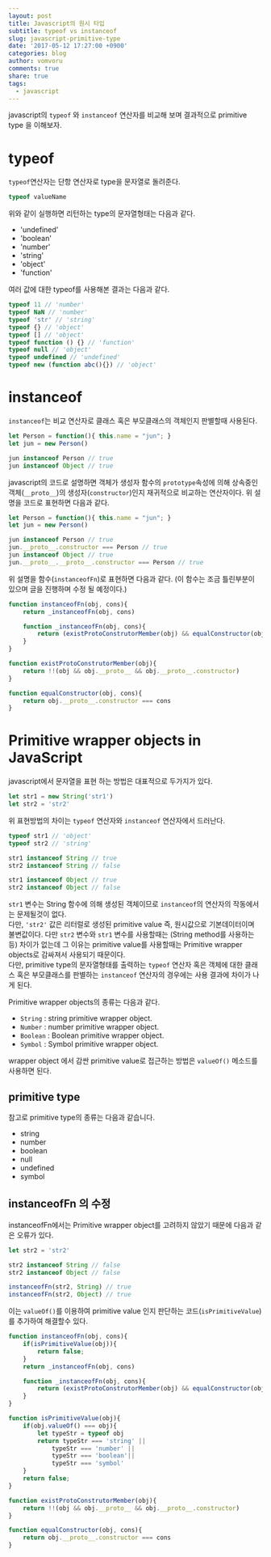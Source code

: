 ```yaml
---
layout: post
title: Javascript의 원시 타입
subtitle: typeof vs instanceof
slug: javascript-primitive-type
date: '2017-05-12 17:27:00 +0900'
categories: blog
author: vomvoru
comments: true
share: true
tags:
  - javascript
---
```


javascript의 `typeof` 와 `instanceof` 연산자를 비교해 보며 결과적으로 primitive type 을 이해보자.

# typeof
`typeof`연산자는 단항 연산자로 type을 문자열로 돌려준다.

```js
typeof valueName
```

위와 같이 실행하면 리턴하는 type의 문자열형태는 다음과 같다.

* 'undefined'
* 'boolean'
* 'number'
* 'string'
* 'object'
* 'function'

여러 값에 대한 typeof를 사용해본 결과는 다음과 같다.

```js
typeof 11 // 'number'
typeof NaN // 'number'
typeof 'str' // 'string'
typeof {} // 'object'
typeof [] // 'object'
typeof function () {} // 'function'
typeof null // 'object'
typeof undefined // 'undefined'
typeof new (function abc(){}) // 'object'
```

# instanceof
`instanceof`는 비교 연산자로 클래스 혹은 부모클래스의 객체인지 판별할때 사용된다.

```js
let Person = function(){ this.name = "jun"; }
let jun = new Person()

jun instanceof Person // true
jun instanceof Object // true
```

javascript의 코드로 설명하면 객체가 생성자 함수의 `prototype`속성에 의해 상속중인 객체(`__proto__`)의 생성자(`constructor`)인지 재귀적으로 비교하는 연산자이다.
위 설명을 코드로 표현하면 다음과 같다.

```js
let Person = function(){ this.name = "jun"; }
let jun = new Person()

jun instanceof Person // true
jun.__proto__.constructor === Person // true
jun instanceof Object // true
jun.__proto__.__proto__.constructor === Person // true
```

위 설명을 함수(`instanceofFn`)로 표현하면 다음과 같다. (이 함수는 조금 틀린부분이 있으며 글을 진행하며 수정 될 예정이다.)

```js
function instanceofFn(obj, cons){
    return _instanceofFn(obj, cons)

    function _instanceofFn(obj, cons){
        return (existProtoConstrutorMember(obj) && equalConstructor(obj, cons)) || _instanceofFn(obj.__proto__, cons)
    }
}

function existProtoConstrutorMember(obj){
    return !!(obj && obj.__proto__ && obj.__proto__.constructor)
}

function equalConstructor(obj, cons){
    return obj.__proto__.constructor === cons
}
```

# Primitive wrapper objects in JavaScript
javascript에서 문자열을 표현 하는 방법은 대표적으로 두가지가 있다.

```js
let str1 = new String('str1')
let str2 = 'str2'
```

위 표현방법의 차이는 `typeof` 연산자와 `instanceof` 연산자에서 드러난다.

```js
typeof str1 // 'object'
typeof str2 // 'string'

str1 instanceof String // true
str2 instanceof String // false

str1 instanceof Object // true
str2 instanceof Object // false
```

`str1` 변수는 String 함수에 의해 생성된 객체이므로 `instanceof`의 연산자의 작동에서는 문제될것이 없다.  
다만, `'str2'` 값은 리터럴로 생성된 primitive value 즉, 원시값으로 기본데이터이며 불변값이다. 다만 `str2` 변수와 `str1` 변수를 사용할때는 (String method를 사용하는 등) 차이가 없는데 그 이유는 primitive value를 사용할때는 Primitive wrapper objects로 감싸져서 사용되기 때문이다.  
다만, primitive type의 문자열형태를 출력하는 `typeof` 연산자 혹은 객체에 대한 클래스 혹은 부모클래스를 판별하는 `instanceof` 연산자의 경우에는 사용 결과에 차이가 나게 된다.

Primitive wrapper objects의 종류는 다음과 같다.

* `String` : string primitive wrapper object.
* `Number` : number primitive wrapper object.
* `Boolean` : Boolean primitive wrapper object.
* `Symbol` : Symbol primitive wrapper object.

wrapper object 에서 감싼 primitive value로 접근하는 방법은 `valueOf()` 메소드를 사용하면 된다.

## primitive type
참고로 primitive type의 종류는 다음과 같습니다.

* string
* number
* boolean
* null
* undefined
* symbol

## instanceofFn 의 수정
instanceofFn에서는 Primitive wrapper object를 고려하지 않았기 때문에 다음과 같은 오류가 있다.

```js
let str2 = 'str2'

str2 instanceof String // false
str2 instanceof Object // false

instanceofFn(str2, String) // true
instanceofFn(str2, Object) // true
```

이는 `valueOf()`를 이용하여 primitive value 인지 판단하는 코드(`isPrimitiveValue`)를 추가하여 해결할수 있다.

```js
function instanceofFn(obj, cons){
    if(isPrimitiveValue(obj)){
        return false;
    }
    return _instanceofFn(obj, cons)

    function _instanceofFn(obj, cons){
        return (existProtoConstrutorMember(obj) && equalConstructor(obj, cons)) || _instanceofFn(obj.__proto__, cons)
    }
}

function isPrimitiveValue(obj){
    if(obj.valueOf() === obj){
        let typeStr = typeof obj
        return typeStr === 'string' ||
            typeStr === 'number' ||
            typeStr === 'boolean'||
            typeStr === 'symbol'  
    }
    return false;
}

function existProtoConstrutorMember(obj){
    return !!(obj && obj.__proto__ && obj.__proto__.constructor)
}

function equalConstructor(obj, cons){
    return obj.__proto__.constructor === cons
}
```
